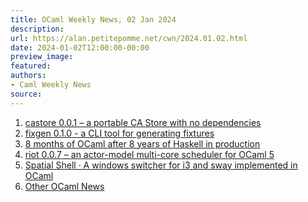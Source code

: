 ```yaml
---
title: OCaml Weekly News, 02 Jan 2024
description:
url: https://alan.petitepomme.net/cwn/2024.01.02.html
date: 2024-01-02T12:00:00-00:00
preview_image:
featured:
authors:
- Caml Weekly News
source:
---
```


<ol><li><a href="https://alan.petitepomme.net/cwn/2024.01.02.html#1">castore 0.0.1 &ndash; a portable CA Store with no dependencies</a></li><li><a href="https://alan.petitepomme.net/cwn/2024.01.02.html#2">fixgen 0.1.0 - a CLI tool for generating fixtures</a></li><li><a href="https://alan.petitepomme.net/cwn/2024.01.02.html#3">8 months of OCaml after 8 years of Haskell in production</a></li><li><a href="https://alan.petitepomme.net/cwn/2024.01.02.html#4">riot 0.0.7 &ndash; an actor-model multi-core scheduler for OCaml 5</a></li><li><a href="https://alan.petitepomme.net/cwn/2024.01.02.html#5">Spatial Shell &middot; A windows switcher for i3 and sway implemented in OCaml</a></li><li><a href="https://alan.petitepomme.net/cwn/2024.01.02.html#6">Other OCaml News</a></li></ol>
